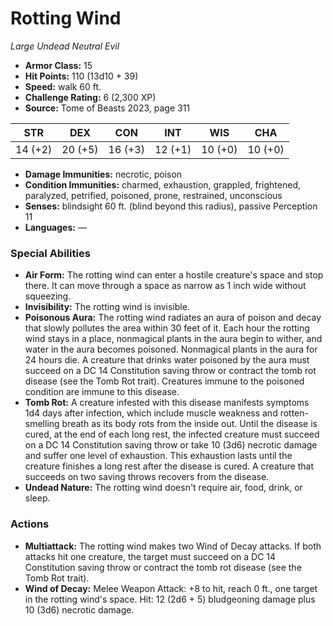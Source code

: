 # Rotting Wind

*Large* *Undead* *Neutral Evil*

- **Armor Class:** 15
- **Hit Points:** 110 (13d10 + 39)
- **Speed:** walk 60 ft.
- **Challenge Rating:** 6 (2,300 XP)
- **Source:** Tome of Beasts 2023, page 311

| STR | DEX | CON | INT | WIS | CHA |
| --- | --- | --- | --- | --- | --- |
| 14 (+2) | 20 (+5) | 16 (+3) | 12 (+1) | 10 (+0) | 10 (+0) |

- **Damage Immunities:** necrotic, poison
- **Condition Immunities:** charmed, exhaustion, grappled, frightened, paralyzed, petrified, poisoned, prone, restrained, unconscious
- **Senses:** blindsight 60 ft. (blind beyond this radius), passive Perception 11
- **Languages:** ―

### Special Abilities

- **Air Form:** The rotting wind can enter a hostile creature's space and stop there. It can move through a space as narrow as 1 inch wide without squeezing.
- **Invisibility:** The rotting wind is invisible.
- **Poisonous Aura:** The rotting wind radiates an aura of poison and decay that slowly pollutes the area within 30 feet of it. Each hour the rotting wind stays in a place, nonmagical plants in the aura begin to wither, and water in the aura becomes poisoned. Nonmagical plants in the aura for 24 hours die. A creature that drinks water poisoned by the aura must succeed on a DC 14 Constitution saving throw or contract the tomb rot disease (see the Tomb Rot trait). Creatures immune to the poisoned condition are immune to this disease.
- **Tomb Rot:** A creature infested with this disease manifests symptoms 1d4 days after infection, which include muscle weakness and rotten-smelling breath as its body rots from the inside out. Until the disease is cured, at the end of each long rest, the infected creature must succeed on a DC 14 Constitution saving throw or take 10 (3d6) necrotic damage and suffer one level of exhaustion. This exhaustion lasts until the creature finishes a long rest after the disease is cured. A creature that succeeds on two saving throws recovers from the disease.
- **Undead Nature:** The rotting wind doesn't require air, food, drink, or sleep.

### Actions

- **Multiattack:** The rotting wind makes two Wind of Decay attacks. If both attacks hit one creature, the target must succeed on a DC 14 Constitution saving throw or contract the tomb rot disease (see the Tomb Rot trait).
- **Wind of Decay:** Melee Weapon Attack: +8 to hit, reach 0 ft., one target in the rotting wind's space. Hit: 12 (2d6 + 5) bludgeoning damage plus 10 (3d6) necrotic damage.
